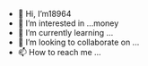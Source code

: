- 👋 Hi, I’m18964
- 👀 I’m interested in ...money 
- 🌱 I’m currently learning ...
- 💞️ I’m looking to collaborate on ...
- 📫 How to reach me ...

<!---
44rg12789/44rg12789 is a ✨ special ✨ repository because its `README.md` (this file) appears on your GitHub profile.
You can click the Preview link to take a look at your changes.
--->
